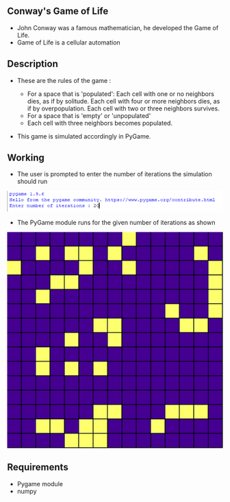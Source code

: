 ## Conway's Game of Life ##

- John Conway was a famous mathematician, he developed the Game of Life.
- Game of Life is a cellular automation

## Description ##

- These are the rules of the game :
    - For a space that is 'populated':
        Each cell with one or no neighbors dies, as if by solitude.
        Each cell with four or more neighbors dies, as if by overpopulation.
        Each cell with two or three neighbors survives.
    - For a space that is 'empty' or 'unpopulated'
    - Each cell with three neighbors becomes populated.

- This game is simulated accordingly in PyGame.

## Working ##

- The user is prompted to enter the number of iterations the simulation should run 

![Image](iteration.png)

- The PyGame module runs for the given number of iterations as shown

![](game_of_life.gif)

## Requirements ##
- Pygame module
- numpy
